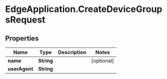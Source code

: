 # EdgeApplication.CreateDeviceGroupsRequest

## Properties

Name | Type | Description | Notes
------------ | ------------- | ------------- | -------------
**name** | **String** |  | [optional] 
**userAgent** | **String** |  | 


